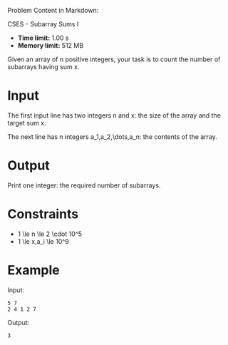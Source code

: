 Problem Content in Markdown:


CSES \- Subarray Sums I




* **Time limit:** 1\.00 s
* **Memory limit:** 512 MB




Given an array of n positive integers, your task is to count the number of subarrays having sum x.


Input
=====


The first input line has two integers n and x: the size of the array and the target sum x.


The next line has n integers a\_1,a\_2,\\dots,a\_n: the contents of the array.


Output
======


Print one integer: the required number of subarrays.


Constraints
===========


* 1 \\le n \\le 2 \\cdot 10^5
* 1 \\le x,a\_i \\le 10^9


Example
=======


Input:



```
5 7
2 4 1 2 7

```

Output:



```
3

```
 
